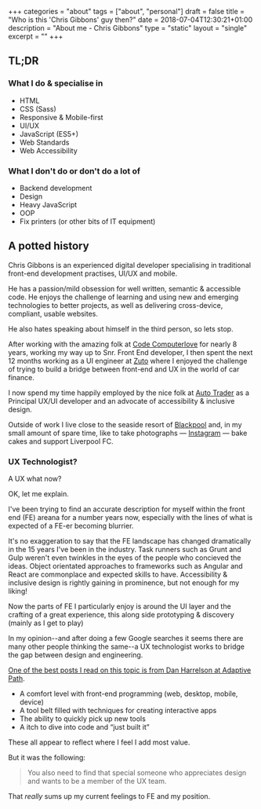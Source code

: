 +++
categories = "about"
tags = ["about", "personal"]
draft = false
title = "Who is this 'Chris Gibbons' guy then?"
date = 2018-07-04T12:30:21+01:00
description = "About me - Chris Gibbons"
type = "static"
layout = "single"
excerpt = ""
+++

## TL;DR
### What I do & specialise in

* HTML
* CSS (Sass)
* Responsive &amp; Mobile-first
* UI/UX
* JavaScript (ES5+)
* Web Standards
* Web Accessibility

### What I don't do or don't do a lot of

* Backend development
* Design
* Heavy JavaScript
* OOP
* Fix printers (or other bits of IT equipment)


## A potted history
Chris Gibbons is an experienced digital developer specialising in traditional front-end development practises, UI/UX and mobile.

He has a passion/mild obsession for well written, semantic &amp; accessible code. He enjoys the challenge of learning and using new and emerging technologies to better projects, as well as delivering cross-device, compliant, usable websites.

He also hates speaking about himself in the third person, so lets stop.

After working with the amazing folk at <a href="https://www.codecomputerlove.com/" rel="noopener">Code Computerlove</a> for nearly 8 years, working my way up to Snr. Front End developer, I then spent the next 12 months working as a UI engineer at <a href="https://www.zuto.com" rel="noopener">Zuto</a> where I enjoyed the challenge of trying to build a bridge between front-end and UX in the world of car finance.

I now spend my time happily employed by the nice folk at <a href="https://www.autotrader.co.uk/" rel="noopener">Auto Trader</a> as a Principal UX/UI developer and an advocate of accessibility &amp; inclusive design.

Outside of work I live close to the seaside resort of <a href="http://en.wikipedia.org/wiki/Blackpool" rel="noopener">Blackpool</a> and, in my small amount of spare time, like to take photographs &mdash; <a href="http://www.instagram.com/_gbbns" rel="noopener">Instagram</a> &mdash; bake cakes and support Liverpool FC.

### UX Technologist?
A UX what now?

OK, let me explain.

I've been trying to find an accurate description for myself within the front end (FE) areana for a number years now, especially with the lines of what is expected of a FE-er becoming blurrier.

It's no exaggeration to say that the FE landscape has changed dramatically in the 15 years I've been in the industry. Task runners such as Grunt and Gulp weren't even twinkles in the eyes of the people who concieved the ideas. Object orientated approaches to frameworks such as Angular and React are commonplace and expected skills to have. Accessibility &amp; inclusive design is rightly gaining in prominence, but not enough for my liking!

Now the parts of FE I particularly enjoy is around the UI layer and the crafting of a great experience, this along side prototyping & discovery (mainly as I get to play)

In my opinion--and after doing a few Google searches it seems there are many other people thinking the same--a UX technologist works to bridge the gap between design and engineering.

<a href="http://adaptivepath.org/ideas/what-makes-a-design-technologist/" rel="noopener">One of the best posts I read on this topic is from Dan Harrelson at Adaptive Path</a>.

* A comfort level with front-end programming (web, desktop, mobile, device)
* A tool belt filled with techniques for creating interactive apps
* The ability to quickly pick up new tools
* A itch to dive into code and &ldquo;just built it&rdquo;

These all appear to reflect where I feel I add most value.

But it was the following:

>You also need to find that special someone who appreciates design and wants to be a member of the UX team.

That _really_ sums up my current feelings to FE and my position.
